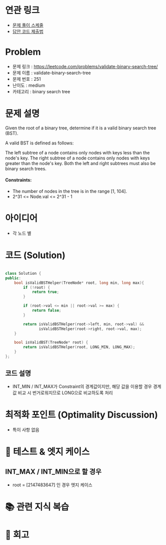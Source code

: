 # 연관 링크
- [문제 풀이 스케줄](https://github.com/orgs/DaleStudy/projects/6/views/5)
- [답안 코드 제출법](https://github.com/DaleStudy/leetcode-study/wiki/%EB%8B%B5%EC%95%88-%EC%A0%9C%EC%B6%9C-%EA%B0%80%EC%9D%B4%EB%93%9C)

# Problem
- 문제 링크 : https://leetcode.com/problems/validate-binary-search-tree/
- 문제 이름 : validate-binary-search-tree
- 문제 번호 : 251
- 난이도 : medium
- 카테고리 : binary search tree

# 문제 설명

Given the root of a binary tree, determine if it is a valid binary search tree (BST).

A valid BST is defined as follows:

The left subtree of a node contains only nodes with keys less than the node's key.
The right subtree of a node contains only nodes with keys greater than the node's key.
Both the left and right subtrees must also be binary search trees.

#### Constraints:

- The number of nodes in the tree is in the range [1, 104].
- 2^31 <= Node.val <= 2^31 - 1

# 아이디어
- 각 노드 별 



# 코드 (Solution)
```cpp

class Solution {
public:
    bool isValidBSTHelper(TreeNode* root, long min, long max){
        if (!root) {
            return true;
        }

        if (root->val <= min || root->val >= max) {
            return false;
        }

        return isValidBSTHelper(root->left, min, root->val) &&
               isValidBSTHelper(root->right, root->val, max);
    }

    bool isValidBST(TreeNode* root) {
        return isValidBSTHelper(root, LONG_MIN, LONG_MAX);
    }
};
```

## 코드 설명

- INT_MIN / INT_MAX가 Constraint의 경계값이지만, 해당 값을 이용할 경우 경계값 비교 시 번거로워지므로 LONG으로 비교하도록 처리


# 최적화 포인트 (Optimality Discussion)
- 특이 사항 없음

# 🧪 테스트 & 엣지 케이스

## INT_MAX / INT_MIN으로 할 경우
- root = [2147483647] 인 경우 엣지 케이스

# 📚 관련 지식 복습

# 🔁 회고



